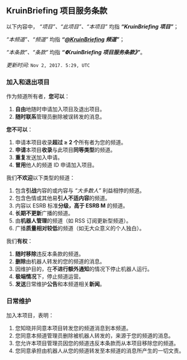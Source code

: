 ## KruinBriefing 项目服务条款

以下内容中， *“项目”、“此项目”、“本项目”* 均指 _**“KruinBriefing 项目”**_；

*“本频道”、“频道”* 均指 _**“[@KruinBriefing](https://t.me/KruinBriefing) 频道”**_；

*“本条款”、“条款”* 均指 _**“《KruinBriefing 项目服务条款》”**_。

*更新时间:* `Nov 2, 2017. 5:29, UTC`

### 加入和退出项目

作为频道所有者，**您可以**：

1. **自由**地随时申请加入项目及退出项目。
2. **随时联系**管理员删除被误转发的消息。

**您不可以**：

1. 申请本项目收录**超过 ≥ 2 个**所有者为您的频道。
2. **申请**本项目**收录**与此项目**同等类型**的频道。
3. **重复**发送加入申请。
4. **冒用**他人的频道 ID 申请加入项目。

我们**不欢迎**以下类型的频道：

1. 包含**引战**内容的或内容与 *“大多数人”* 利益相悖的频道。
2. 包含色情或其他易**引人不适内容**的频道。
3. 内容以 ESRB 标准**分级，高于 ESRB M** 的频道。
4. **长期不更新**广播的频道。
5. 由**机器人管理**的频道（如 RSS 订阅更新型频道）。
6. 广播**质量相对较低**的频道（如无大众意义的个人独白）。

我们**有权**：

1. **随时移除**违反本条款的频道。
2. **删除**由机器人转发的您的频道的消息。
3. 因维护目的，在**不进行额外通知**的情况下停止机器人运行。
4. **极端情况**下，停止频道运营。
5. **发送**日常维护**公告**和本频道相关**新闻**。

### 日常维护

加入本项目，表明：

1. 您知晓并同意本项目转发您的频道消息到本频道。
2. 您同意本频道管理员删除被机器人转发的，来源于您的频道的消息。
3. 您允许本项目管理员因您的频道违反本条款而从本项目移除您的频道。
4. 您同意承担由机器人从您的频道转发至本频道的消息所产生的一切文责。

